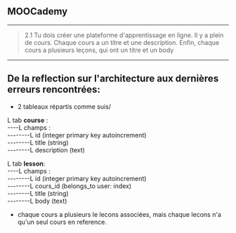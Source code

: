 ## MOOCademy ##
<hr/>

> 2.1 Tu dois créer une plateforme d'apprentissage en ligne. Il y a plein de cours. Chaque cours a un titre et une description. Enfin, chaque cours a plusieurs leçons, qui ont un titre et un body

<hr/>

## De la reflection sur l'architecture aux dernières erreurs rencontrées:  

* 2 tableaux répartis comme suis/  

L tab **course** :   
----L champs :  
--------L id (integer primary key autoincrement)  
--------L title (string)  
--------L description (text)  
  
L tab **lesson**:  
----L champs :  
--------L id (integer primary key autoincrement)  
--------L cours_id (belongs_to user: index)   
--------L title (string)  
--------L body (text)  
  
* chaque cours a plusieurs le lecons associées, mais chaque lecons n'a qu'un seul cours en reference.